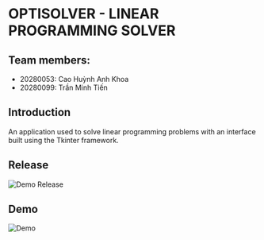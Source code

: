 # OPTISOLVER - LINEAR PROGRAMMING SOLVER
## Team members:

+ 20280053: Cao Huỳnh Anh Khoa
+ 20280099: Trần Minh Tiến 

## Introduction

An application used to solve linear programming problems with an interface built using the Tkinter framework.

## Release

![Demo Release](https://github.com/tientran0826/OptiSolver/tree/v1.0.0)

## Demo
![Demo]()
